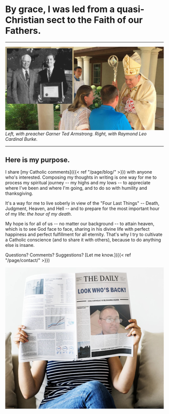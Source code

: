 # By grace, I was led from a quasi-Christian sect to the Faith of our Fathers.

---

![](/img/WithCardinalBurke-GTA_reverse.png)
*Left, with preacher Garner Ted Armstrong. Right, with Raymond Leo Cardinal Burke.*

---

## Here is my purpose.
I share [my Catholic comments]({{< ref "/page/blog/" >}}) with anyone who's interested. Composing my thoughts in writing is one way for me to process my spiritual journey -- my highs and my lows -- to appreciate where I've been and where I'm going, and to do so with humility and thanksgiving.

It's a way for me to live soberly in view of the "Four Last Things" -- Death, Judgment, Heaven, and Hell -- and to prepare for the most important hour of my life: *the hour of my death*.

My hope is for all of us -- no matter our background -- to attain heaven, which is to see God face to face, sharing in his divine life with perfect happiness and perfect fulfillment for all eternity. That's why I try to cultivate a Catholic conscience (and to share it with others), because to do anything else is insane.

Questions? Comments? Suggestions?
[Let me know.]({{< ref "/page/contact/" >}})



![](/img/LookWhosBack.jpg)



